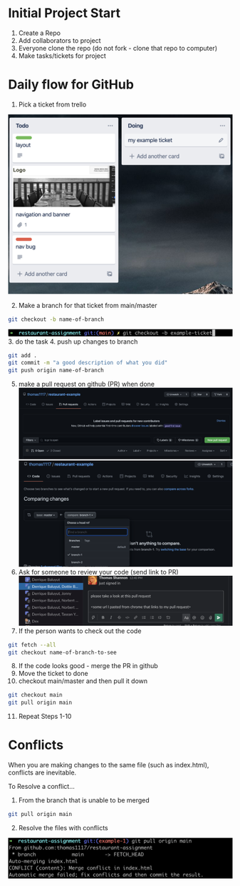 # Initial Project Start

1. Create a Repo
2. Add collaborators to project
3. Everyone clone the repo (do not fork - clone that repo to computer)
4. Make tasks/tickets for project

# Daily flow for GitHub

1. Pick a ticket from trello

![fork](1-example-ticket.png)

2. Make a branch for that ticket from main/master
```bash
git checkout -b name-of-branch
```
![fork](2-branch.png)
3. do the task
4. push up changes to branch
```bash
git add .
git commit -m "a good description of what you did"
git push origin name-of-branch
```
5. make a pull request on github (PR) when done
![fork](3-create-pull.png)
![fork](4-create-pull-2.png)
6. Ask for someone to review your code (send link to PR)
![fork](5-message.png)
7. If the person wants to check out the code
```bash
git fetch --all
git checkout name-of-branch-to-see
```
8. If the code looks good - merge the PR in github
9. Move the ticket to done
10. checkout main/master and then pull it down
```bash
git checkout main
git pull origin main
```
11. Repeat Steps 1-10

# Conflicts

When you are making changes to the same file (such as index.html), conflicts are inevitable.

To Resolve a conflict...

1. From the branch that is unable to be merged

```bash
git pull origin main
```

2. Resolve the files with conflicts

![fork](6-conflicts.png)